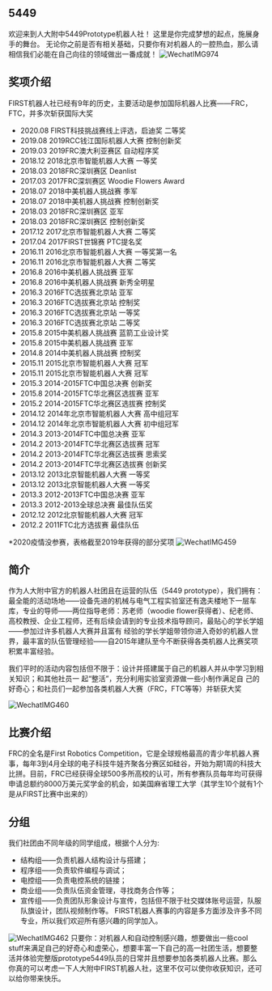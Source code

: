 ## 5449
欢迎来到人大附中5449Prototype机器人社！
这里是你完成梦想的起点，施展身手的舞台。
无论你之前是否有相关基础，只要你有对机器人的一腔热血，那么请相信我们必能在自己向往的领域做出一番成就！
![WechatIMG974](https://user-images.githubusercontent.com/75846119/161059114-ad6b9787-74ff-4454-82b0-6c717ac7a461.jpeg)

## 奖项介绍
FIRST机器人社已经有9年的历史，主要活动是参加国际机器人比赛——FRC，FTC，并多次斩获国际大奖
- 2020.08   FIRST科技挑战赛线上评选，启迪奖 二等奖 
- 2019.08   2019RCC钱江国际机器人大赛    控制创新奖 
- 2019.03   2019FRC澳大利亚赛区    自动程序奖        
- 2018.12   2018北京市智能机器人大赛    一等奖    
- 2018.03   2018FRC深圳赛区    Deanlist    
- 2017.03   2017FRC深圳赛区  Woodie Flowers Award 
- 2018.07   2018中美机器人挑战赛    季军    
- 2018.07   2018中美机器人挑战赛    控制创新奖    
- 2018.03   2018FRC深圳赛区    亚军    
- 2018.03   2018FRC深圳赛区    控制创新奖    
- 2017.12    2017北京市智能机器人大赛    二等奖    
- 2017.04   2017FIRST世锦赛    PTC提名奖        
- 2016.11    2016北京市智能机器人大赛    一等奖第一名 
- 2016.11    2016北京市智能机器人大赛    二等奖    
- 2016.8     2016中美机器人挑战赛    亚军    
- 2016.8     2016中美机器人挑战赛    新秀全明星    
- 2016.3     2016FTC选拔赛北京站    亚军    
- 2016.3     2016FTC选拔赛北京站    控制奖    
- 2016.3     2016FTC选拔赛北京站    一等奖    
- 2016.3     2016FTC选拔赛北京站    二等奖    
- 2015.8     2015中美机器人挑战赛    蓝箭工业设计奖    
- 2015.8     2015中美机器人挑战赛    亚军       
- 2014.8     2014中美机器人挑战赛    控制奖    
- 2015.11    2015北京市智能机器人大赛    冠军    
- 2015.11    2015北京市智能机器人大赛    冠军       
- 2015.3     2014-2015FTC中国总决赛    创新奖    
- 2015.8     2014-2015FTC华北赛区选拔赛    亚军    
- 2015.2     2014-2015FTC华北赛区选拔赛    控制奖     
- 2014.12   2014年北京市智能机器人大赛    高中组冠军
- 2014.12   2014年北京市智能机器人大赛   初中组冠军 
- 2014.3     2013-2014FTC中国总决赛    亚军    
- 2014.2     2013-2014FTC华北赛区选拔赛   冠军      
- 2014.2     2013-2014FTC华北赛区选拔赛   思索奖    
- 2014.2     2013-2014FTC华北赛区选拔赛   创新奖   
- 2013.12    2013北京智能机器人大赛    一等奖   
- 2013.12    2013北京智能机器人大赛    一等奖    
- 2013.3     2012-2013FTC中国总决赛    亚军       
- 2013.3     2012-2013全球总决赛    最佳队伍奖    
- 2012.12   2012北京智能机器人大赛    冠军       
- 2012.2     2011FTC北方选拔赛    最佳队伍 
 
*2020疫情没参赛，表格截至2019年获得的部分奖项
![WechatIMG459](https://user-images.githubusercontent.com/75846119/161059074-763dcdeb-0b59-4cf3-a580-2eaf49279dbd.jpeg)
## 简介

作为人大附中官方的机器人社团且在运营的队伍（5449 prototype），我们拥有：最全能的活动场地——设备先进的机械与电气工程实验室还有逸夫楼地下一层车库，专业的导师——两位指导老师：苏老师（woodie flower获得者）、纪老师、高校教授、企业工程师，还有后续会请到的专业技术指导顾问，最贴心的学长学姐——参加过许多机器人大赛并且富有 经验的学长学姐带领你进入奇妙的机器人世界，最丰富的队伍管理经验——自2015年建队至今不断获得各类机器人比赛奖项积累丰富经验。
 
 我们平时的活动内容包括但不限于：设计并搭建属于自己的机器人并从中学习到相关知识；和其他社员一 起“整活”，充分利用实验室资源做一些小制作满足自 己的好奇心；和社员们一起参加各类机器人大赛（FRC，FTC等等）并斩获大奖
 
 
![WechatIMG460](https://user-images.githubusercontent.com/75846119/161059093-31a366ee-2495-415b-bf7c-2e98bf5804d1.jpeg)
## 比赛介绍
FRC的全名是First Robotics Competition，它是全球规格最高的青少年机器人赛事，每年3到4月全球的电子科技牛娃齐聚各分赛区如硅谷，开始为期1周的科技大比拼。目前，FRC已经获得全球500多所高校的认可，所有参赛队员每年均可获得申请总额约8000万美元奖学金的机会，如美国麻省理工大学（其学生10个就有1个是从FIRST比赛中出来的）

## 分组
我们社团由不同年级的同学组成，根据个人分为:
- 结构组——负责机器人结构设计与搭建；
- 程序组——负责软件编程与调试；
- 电控组——负责电控系统的链接；
- 商业组——负责队伍资金管理，寻找商务合作等；
- 宣传组——负责团队形象设计与宣传，包括但不限于社交媒体账号运营，队服队旗设计，团队视频制作等。
FIRST机器人赛事的内容是多方面涉及许多不同专业，所以我们欢迎所有感兴趣的同学加入。

![WechatIMG462](https://user-images.githubusercontent.com/75846119/161059101-10d36fb3-1686-4453-b574-8fe96ea9f665.jpeg)
只要你：对机器人和自动控制感兴趣，想要做出一些cool stuff来满足自己的好奇心和虚荣心，想要丰富一下自己的高一社团生活，想要整活并体验完整版prototype5449队员的日常并且想要参加各类机器人比赛。那么你真的可以考虑一下人大附中FIRST机器人社，这里不仅可以使你收获知识，还可以给你带来快乐。

